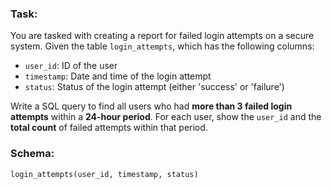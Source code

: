 ### Task:
You are tasked with creating a report for failed login attempts on a secure system. Given the table `login_attempts`, which has the following columns:

- `user_id`: ID of the user
- `timestamp`: Date and time of the login attempt
- `status`: Status of the login attempt (either 'success' or 'failure')

Write a SQL query to find all users who had **more than 3 failed login attempts** within a **24-hour period**. For each user, show the `user_id` and the **total count** of failed attempts within that period.

### Schema:
`login_attempts(user_id, timestamp, status)`



